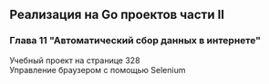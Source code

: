 ## Реализация на Go проектов части II
### Глава 11 "Автоматический сбор данных в интернете"
Учебный проект на странице 328  
Управление браузером с помощью Selenium